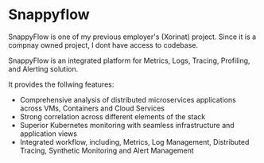 # Snappyflow

SnappyFlow is one of my previous employer's (Xorinat) project. Since it is a compnay owned project, I dont have access to codebase.

SnappyFlow is an integrated platform for Metrics, Logs, Tracing, Profiling, and Alerting solution. 

It provides the follwing features:

* Comprehensive analysis of distributed microservices applications across VMs, Containers and Cloud Services
* Strong correlation across different elements of the stack
* Superior Kubernetes monitoring with seamless infrastructure and application views
* Integrated workflow, including, Metrics, Log Management, Distributed Tracing, Synthetic Monitoring and Alert Management
